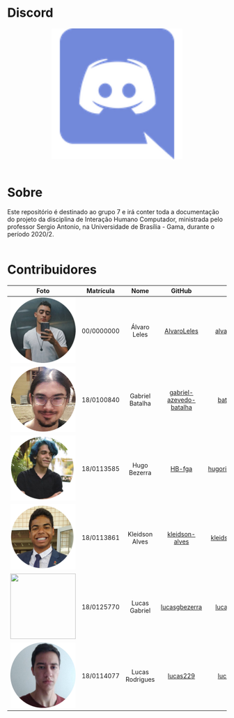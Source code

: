# Discord

<div align="center">
  <img width="300" height="300" src= "docs/assets/icons/discord.png"/>
</div>

<br />

# Sobre

Este repositório é destinado ao grupo 7 e irá conter toda a documentação do projeto da disciplina de Interação Humano Computador, ministrada pelo professor Sergio Antonio, na Universidade de Brasília - Gama, durante o período 2020/2.
<br />
<br />

# Contribuidores

|Foto | Matrícula | Nome | GitHub | E-mail|
|:--:|:--:|:--:|:--:|:--:|
| <img width="150" height="150" src="docs/assets/contributors/Alvaro.png"> | 00/0000000 |Álvaro Leles |[AlvaroLeles](https://github.com/AlvaroLeles)|alvaro.leles@hotmail.com
| <img width="150" height="150" src="docs/assets/contributors/GabrielBatalha.png"> | 18/0100840 |Gabriel Batalha |[gabriel-azevedo-batalha](https://github.com/gabriel-azevedo-batalha)|batalha800@gmail.com
| <img width="150" height="150" src="docs/assets/contributors/Hugo.png"> | 18/0113585 | Hugo Bezerra | [HB-fga](https://github.com/HB-fga)| hugoricardo.so.be@gmail.com
| <img width="150" height="150" src="docs/assets/contributors/Kleidson.png"> | 18/0113861 | Kleidson Alves | [kleidson-alves](https://github.com/kleidson-alves)| kleidsonalves15@gmail.com
| <img width="150" height="150" src="docs/assets/contributors/LucasGabriel.png"> | 18/0125770 | Lucas Gabriel | [lucasgbezerra](https://github.com/lucasgbezerra) | lucasbsb100@gmail.com
| <img width="150" height="150" src="docs/assets/contributors/LucasRodrigues.png"> | 18/0114077| Lucas Rodrigues| [lucas229](https://github.com/lucas229)| lucasro229@gmail.com

<br />

